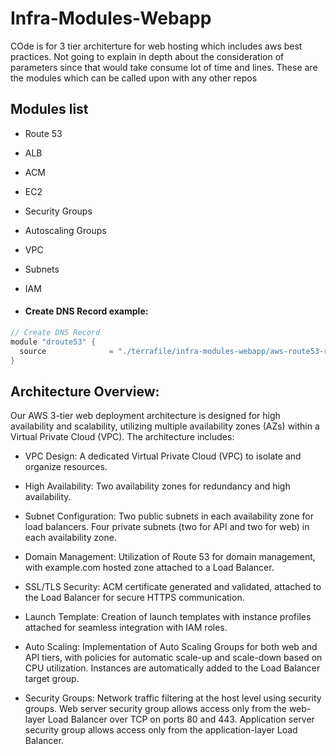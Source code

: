 # Infra-Modules-Webapp
COde is for 3 tier architerture for web hosting which includes aws best practices. Not going to explain in depth about the consideration of parameters since that would take consume lot of time and lines.
These are the modules which can be called upon with any other repos

## Modules list

- Route 53 
- ALB
- ACM
- EC2
- Security Groups
- Autoscaling Groups
- VPC
- Subnets
- IAM

- #### Create DNS Record example:
```go
// Create DNS Record 
module "droute53" {
  source              = "./terrafile/infra-modules-webapp/aws-route53-record"
}
```
## Architecture Overview:

Our AWS 3-tier web deployment architecture is designed for high availability and scalability, utilizing multiple availability zones (AZs) within a Virtual Private Cloud (VPC). The architecture includes:

- VPC Design:
A dedicated Virtual Private Cloud (VPC) to isolate and organize resources.

- High Availability:
Two availability zones for redundancy and high availability.

- Subnet Configuration:
Two public subnets in each availability zone for load balancers.
Four private subnets (two for API and two for web) in each availability zone.

- Domain Management:
Utilization of Route 53 for domain management, with example.com hosted zone attached to a Load Balancer.

- SSL/TLS Security:
ACM certificate generated and validated, attached to the Load Balancer for secure HTTPS communication.

- Launch Template:
Creation of launch templates with instance profiles attached for seamless integration with IAM roles.

- Auto Scaling:
Implementation of Auto Scaling Groups for both web and API tiers, with policies for automatic scale-up and scale-down based on CPU utilization.
Instances are automatically added to the Load Balancer target group.

- Security Groups:
Network traffic filtering at the host level using security groups.
Web server security group allows access only from the web-layer Load Balancer over TCP on ports 80 and 443.
Application server security group allows access only from the application-layer Load Balancer.
